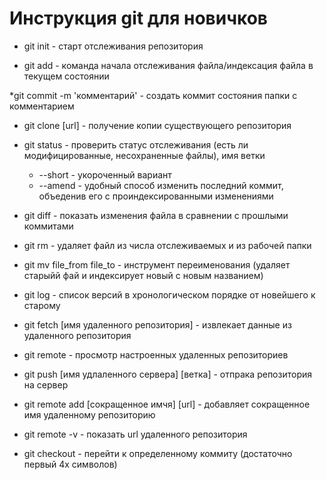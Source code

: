 # Инструкция git для новичков

* git init - старт отслеживания репозитория

* git add - команда начала отслеживания файла/индексация файла в текущем состоянии

*git commit -m 'комментарий' - cоздать коммит состояния папки с комментарием

* git clone [url] - получение копии существующего репозитория

* git status - проверить статус отслеживания (есть ли модифицированные, несохраненные файлы), имя ветки

    * --short - укороченный вариант
    * --amend - удобный способ изменить последний коммит, объеденив его с проиндексированными изменениями

* git diff - показать изменения файла в сравнении с прошлыми коммитами

* git rm - удаляет файл из числа отслеживаемых и из рабочей папки

* git mv file_from file_to - инструмент переименования (удаляет старыйй фай и индексирует новый с новым названием)

* git log - список версий в хронологическом порядке от новейшего к старому

* git fetch [имя удаленного репозитория] - извлекает данные из удаленного репозитория

* git remote - просмотр настроенных удаленных репозиториев

* git push [имя удлаленного сервера] [ветка] - отпрака репозитория на сервер

* git remote add [сокращенное имчя] [url] - добавляет сокращенное имя удаленному репозиторию

* git remote -v - показать url удаленного репозитория

* git checkout - перейти к определенному коммиту (достаточно первый 4х символов)
